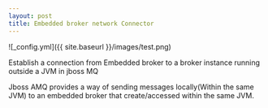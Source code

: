 ```yaml
---
layout: post
title: Embedded broker network Connector
---
```


![_config.yml]({{ site.baseurl }}/images/test.png)

Establish a connection from Embedded broker to a broker instance running outside a JVM in jboss MQ

Jboss AMQ provides a way of sending messages locally(Within the same JVM) to an embedded broker that create/accessed within the same JVM. 
